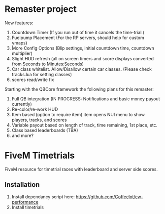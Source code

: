 # Remaster project

New features:
1. Countdown Timer (If you run out of time it cancels the time-trial.)
2. Fuelpump Placement (For the RP servers, should help for custom ymaps)
3. More Config Options (Blip settings, initial countdown time, countdown multiplier)
4. Slight HUD refresh (all on screen timers and score displays converted from Seconds to Minutes:Seconds)
5. Car class whitelist. Allow/Disallow certain car classes. (Please check tracks.lua for setting classes)
6. scores read/write fix


Starting with the QBCore framework the following plans for this remaster:
1. Full QB integration (IN PROGRESS: Notifications and basic money payout currently)
2. Re-color/re-work HUD
3. Item based (option to require item) item opens NUI menu to show players, tracks, and scores
4. Variable payout based on length of track, time remaining, 1st place, etc.
5. Class based leaderboards (TBA)
6. and more?

# FiveM Timetrials

FiveM resource for timetrial races with leaderboard and server side scores.

## Installation

1. Install dependancy script here: https://github.com/Coffeelot/cw-performance
2. Install timetrials


